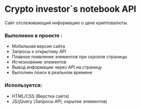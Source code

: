 # Crypto investor`s notebook API 

Сайт отслеживающий информацию о цене криптовалюты.

### Выполнено в проекте :
-  Мобильная версия сайта
- Запросы к открытому API
- Плавное появление элементов при скролле страницы
- Исчезновение элементов
- Вывод информации через API на страницу
- Выполнен поиск в реальном времени 

### Используется:

- HTML/CSS (Верстка сайта)
- JS/jQuery (Запросы API, скрытие элементов)

